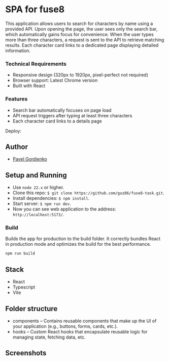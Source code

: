 # SPA for fuse8

This application allows users to search for characters by name using a provided API. Upon opening the page, the user sees only the search bar, which automatically gains focus for convenience. When the user types more than three characters, a request is sent to the API to retrieve matching results. Each character card links to a dedicated page displaying detailed information.

### Technical Requirements
- Responsive design (320px to 1920px, pixel-perfect not required)
- Browser support: Latest Chrome version
- Built with React
###  Features
- Search bar automatically focuses on page load
- API request triggers after typing at least three characters
- Each character card links to a details page

Deploy: 

## Author

- [Pavel Gordienko](https://github.com/guz86)

## Setup and Running

- Use `node 22.x` or higher.
- Clone this repo: `$ git clone https://github.com/guz86/fuse8-task.git`. 
- Install dependencies: `$ npm install`.
- Start server: `$ npm run dev`.
- Now you can see web application to the address: `http://localhost:5173/`.

### Build

Builds the app for production to the build folder. It correctly bundles React in production mode and optimizes the build for the best performance.

```bash
npm run build
```

## Stack

- React
- Typescript
- Vite
 
## Folder structure

- components – Contains reusable components that make up the UI of your application (e.g., buttons, forms, cards, etc.).
- hooks – Custom React hooks that encapsulate reusable logic for managing state, fetching data, etc.

## Screenshots

